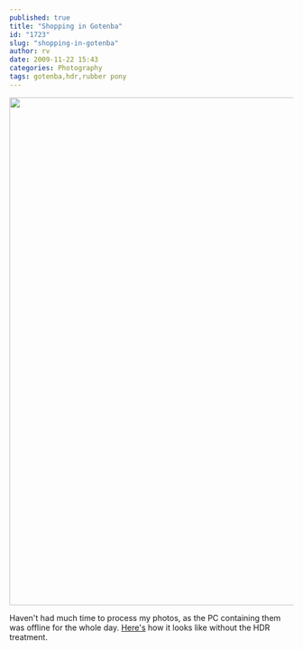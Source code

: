 ```yaml
---
published: true
title: "Shopping in Gotenba"
id: "1723"
slug: "shopping-in-gotenba"
author: rv
date: 2009-11-22 15:43
categories: Photography
tags: gotenba,hdr,rubber pony
---
```

<a href="https://s3.amazonaws.com/cfwblog/uploads/2009/11/img_7061_2_3ps_sml.jpg"><img class="aligncenter size-full wp-image-1724" title="IMG_7061_2_3PS_SML" src="https://s3.amazonaws.com/cfwblog/uploads/2009/11/img_7061_2_3ps_sml.jpg" alt="" width="599" height="900" /></a>

Haven't had much time to process my photos, as the PC containing them was offline for the whole day. <a href="https://s3.amazonaws.com/cfwblog/uploads/2009/11/img_7061_ba.jpg" target="_blank">Here's</a> how it looks like without the HDR treatment.